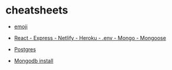 # cheatsheets

- [emoji](https://github.com/ikatyang/emoji-cheat-sheet)

- [React - Express - Netlify - Heroku - .env - Mongo - Mongoose](https://github.com/LTUC/301-react-cheatsheet)

- [Postgres](https://github.com/HidayaSyam/pSql-setup)

- [Mongodb install](https://github.com/LTUC/Prep-Install-MongoDB-guide-301)